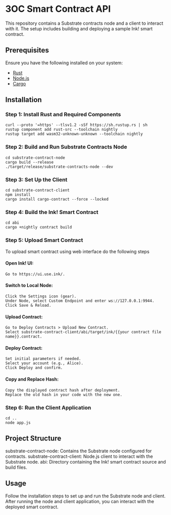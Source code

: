 # 3OC Smart Contract API

This repository contains a Substrate contracts node and a client to interact with it. The setup includes building and deploying a sample Ink! smart contract.

## Prerequisites

Ensure you have the following installed on your system:
- [Rust](https://www.rust-lang.org/tools/install)
- [Node.js](https://nodejs.org/)
- [Cargo](https://doc.rust-lang.org/cargo/getting-started/installation.html)

## Installation

### Step 1: Install Rust and Required Components

```
curl --proto '=https' --tlsv1.2 -sSf https://sh.rustup.rs | sh
rustup component add rust-src --toolchain nightly
rustup target add wasm32-unknown-unknown --toolchain nightly
```
### Step 2: Build and Run Substrate Contracts Node
```
cd substrate-contract-node
cargo build --release
./target/release/substrate-contracts-node --dev
```

### Step 3: Set Up the Client
```
cd substrate-contract-client
npm install 
cargo install cargo-contract --force --locked
```

### Step 4: Build the Ink! Smart Contract
```
cd abi
cargo +nightly contract build
```
### Step 5: Upload Smart Contract
To upload smart contract using web interface do the following steps

#### Open Ink! UI:
    Go to https://ui.use.ink/.
 
#### Switch to Local Node:
    Click the Settings icon (gear).
    Under Node, select Custom Endpoint and enter ws://127.0.0.1:9944.
    Click Save & Reload.
  
#### Upload Contract:
    Go to Deploy Contracts > Upload New Contract.
    Select substrate-contract-client/abi/target/ink/{{your contract file name}}.contract.
  
#### Deploy Contract:
    Set initial parameters if needed.
    Select your account (e.g., Alice).
    Click Deploy and confirm.
  
#### Copy and Replace Hash:
    Copy the displayed contract hash after deployment.
    Replace the old hash in your code with the new one.

### Step 6: Run the Client Application
```
cd ..
node app.js
```

## Project Structure
    
substrate-contract-node: Contains the Substrate node configured for contracts.
substrate-contract-client: Node.js client to interact with the Substrate node.
abi: Directory containing the Ink! smart contract source and build files.

## Usage

Follow the installation steps to set up and run the Substrate node and client. After running the node and client application, you can interact with the deployed smart contract.
